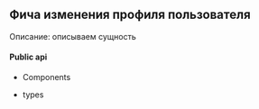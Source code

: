 ## Фича изменения профиля пользователя

Описание:
описываем сущность

#### Public api

-   Components

-   types
